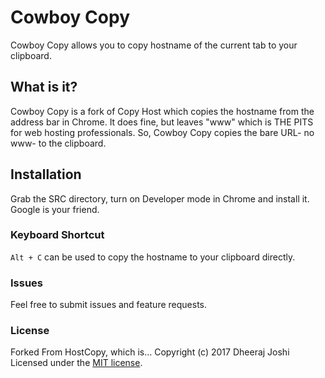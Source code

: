 # Cowboy Copy 

Cowboy Copy allows you to copy hostname of the current tab to your clipboard.


## What is it?

Cowboy Copy is a fork of Copy Host which copies the hostname from the address bar in Chrome. It does fine, but leaves "www" which is THE PITS for web hosting professionals. So, Cowboy Copy copies the bare URL- no www- to the clipboard. 

## Installation

Grab the SRC directory, turn on Developer mode in Chrome and install it. Google is your friend.

### Keyboard Shortcut

```Alt + C``` can be used to copy the hostname to your clipboard directly.



### Issues

Feel free to submit issues and feature requests.

### License
Forked From HostCopy, which is...
Copyright (c) 2017 Dheeraj Joshi
Licensed under the [MIT license](http://opensource.org/licenses/MIT).
